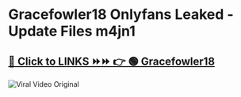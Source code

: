
 # Gracefowler18 Onlyfans Leaked - Update Files m4jn1

## <h2><a href="https://clipsfans.com/Gracefowler18&ref=git">🔗 Click to LINKS ⏩⏩ 👉 🟢 Gracefowler18 </a></h2>

<a href="https://clipsfans.com/Gracefowler18&ref=git" rel="nofollow" data-target="animated-image.originalLink"><img src="https://i.ibb.co.com/xMMVF88/686577567.gif" alt="Viral Video Original" style="max-width: 100%; display: inline-block;" data-target="animated-image.originalImage"></a>


